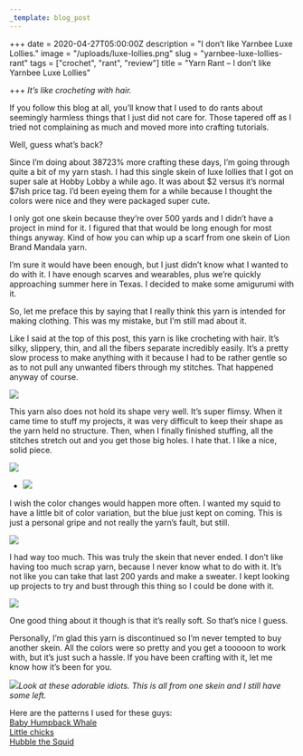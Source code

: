 ```yaml
---
_template: blog_post
---
```


+++
date = 2020-04-27T05:00:00Z
description = "I don’t like Yarnbee Luxe Lollies."
image = "/uploads/luxe-lollies.png"
slug = "yarnbee-luxe-lollies-rant"
tags = ["crochet", "rant", "review"]
title = "Yarn Rant – I don’t like Yarnbee Luxe Lollies"

+++
_It’s like crocheting with hair._

If you follow this blog at all, you’ll know that I used to do rants about seemingly harmless things that I just did not care for. Those tapered off as I tried not complaining as much and moved more into crafting tutorials.

Well, guess what’s back?

Since I’m doing about 38723% more crafting these days, I’m going through quite a bit of my yarn stash. I had this single skein of luxe lollies that I got on super sale at Hobby Lobby a while ago. It was about $2 versus it’s normal $7ish price tag. I’d been eyeing them for a while because I thought the colors were nice and they were packaged super cute.

I only got one skein because they’re over 500 yards and I didn’t have a project in mind for it. I figured that that would be long enough for most things anyway. Kind of how you can whip up a scarf from one skein of Lion Brand Mandala yarn.

I’m sure it would have been enough, but I just didn’t know what I wanted to do with it. I have enough scarves and wearables, plus we’re quickly approaching summer here in Texas. I decided to make some amigurumi with it.

So, let me preface this by saying that I really think this yarn is intended for making clothing. This was my mistake, but I’m still mad about it.

Like I said at the top of this post, this yarn is like crocheting with hair. It’s silky, slippery, thin, and all the fibers separate incredibly easily. It’s a pretty slow process to make anything with it because I had to be rather gentle so as to not pull any unwanted fibers through my stitches. That happened anyway of course.

![](/uploads/luxelolliesfrayededge.jpg)

This yarn also does not hold its shape very well. It’s super flimsy. When it came time to stuff my projects, it was very difficult to keep their shape as the yarn held no structure. Then, when I finally finished stuffing, all the stitches stretch out and you get those big holes. I hate that. I like a nice, solid piece.

![](https://itscodybear.files.wordpress.com/2020/04/mvimg_20200410_1132178220717643551174910.jpg?w=663)

* ![](https://itscodybear.files.wordpress.com/2020/04/mvimg_20200410_113228164621652459882233.jpg?w=663)

I wish the color changes would happen more often. I wanted my squid to have a little bit of color variation, but the blue just kept on coming. This is just a personal gripe and not really the yarn’s fault, but still.

![](/uploads/cutecrochetsquid.jpg)

I had way too much. This was truly the skein that never ended. I don’t like having too much scrap yarn, because I never know what to do with it. It’s not like you can take that last 200 yards and make a sweater. I kept looking up projects to try and bust through this thing so I could be done with it.

![](/uploads/luxelolliesleftover.jpg)

One good thing about it though is that it’s really soft. So that’s nice I guess.

Personally, I’m glad this yarn is discontinued so I’m never tempted to buy another skein. All the colors were so pretty and you get a tooooon to work with, but it’s just such a hassle. If you have been crafting with it, let me know how it’s been for you.

![](https://itscodybear.files.wordpress.com/2020/04/mvimg_20200427_1317417833418165182840982.jpg?w=663)_Look at these adorable idiots. This is all from one skein and I still have some left._

Here are the patterns I used for these guys:  
[Baby Humpback Whale](https://www.1dogwoof.com/humpback-whale-crochet-pattern/)  
[Little chicks](https://khuccay.com/free-amigurumi-pattern-chip-chip/)  
[Hubble the Squid](https://www.projectarian.com/2018/10/17/project-045-hubble-the-squid-free-crochet-pattern/)
